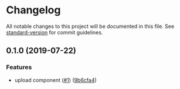 # Changelog

All notable changes to this project will be documented in this file. See [standard-version](https://github.com/conventional-changelog/standard-version) for commit guidelines.

## 0.1.0 (2019-07-22)


### Features

* upload component ([#1](https://github.com/36node/sketch/issues/1)) ([9b6cfa4](https://github.com/36node/sketch/commit/9b6cfa4))
